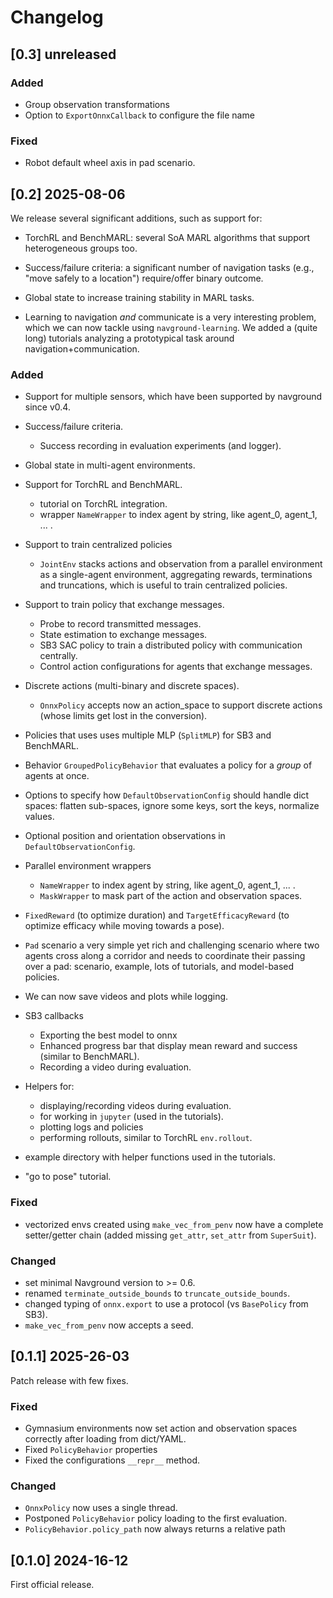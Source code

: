 # Changelog

## [0.3] unreleased

### Added

- Group observation transformations
- Option to `ExportOnnxCallback` to configure the file name

### Fixed

- Robot default wheel axis in pad scenario.

## [0.2] 2025-08-06

We release several significant additions, such as support for:

- TorchRL and BenchMARL: several SoA MARL algorithms that support heterogeneous groups too.

- Success/failure criteria: a significant number of navigation tasks (e.g., "move safely to a location") require/offer binary outcome.

- Global state to increase training stability in MARL tasks.

- Learning to navigation *and* communicate is a very interesting problem, which we can now tackle using `navground-learning`. We added a (quite long) tutorials analyzing a prototypical task around navigation+communication. 

### Added

- Support for multiple sensors, which have been supported by navground since v0.4.

- Success/failure criteria.
	- Success recording in evaluation experiments (and logger).

- Global state in multi-agent environments.

- Support for TorchRL and BenchMARL.
	- tutorial on TorchRL integration.
	- wrapper `NameWrapper` to index agent by string, like agent_0, agent_1, ... .

- Support to train centralized policies
	- `JointEnv` stacks actions and observation from a parallel environment as a single-agent environment, aggregating rewards, terminations and truncations, which is useful to train centralized policies. 

- Support to train policy that exchange messages.
	- Probe to record transmitted messages.
	- State estimation to exchange messages.
	- SB3 SAC policy to train a distributed policy with communication centrally.
	- Control action configurations for agents that exchange messages.

- Discrete actions (multi-binary and discrete spaces).
	- `OnnxPolicy` accepts now an action_space to support discrete actions (whose limits get lost in the conversion).

- Policies that uses uses multiple MLP (`SplitMLP`) for SB3 and BenchMARL.

- Behavior `GroupedPolicyBehavior` that evaluates a policy for a *group* of agents at once.

- Options to specify how `DefaultObservationConfig` should handle dict spaces: flatten sub-spaces, ignore some keys, sort the keys, normalize values. 

- Optional position and orientation observations in `DefaultObservationConfig`.

- Parallel environment wrappers
	- `NameWrapper` to index agent by string, like agent_0, agent_1, ... .
	- `MaskWrapper` to mask part of the action and observation spaces.

- `FixedReward` (to optimize duration) and `TargetEfficacyReward` (to optimize efficacy while moving towards a pose).

- `Pad` scenario a very simple yet rich and challenging scenario where two agents cross along a corridor and needs to coordinate their passing over a pad: scenario, example, lots of tutorials, and model-based policies.

- We can now save videos and plots while logging.

- SB3 callbacks 
	- Exporting the best model to onnx
	- Enhanced progress bar  that display mean reward and success (similar to BenchMARL).
	- Recording a video during evaluation.

- Helpers for:
	- displaying/recording videos during evaluation.
	- for working in `jupyter` (used in the tutorials).
	- plotting logs and policies
	- performing rollouts, similar to TorchRL `env.rollout`.

- example directory with helper functions used in the tutorials.

- "go to pose" tutorial.

### Fixed

- vectorized envs created using `make_vec_from_penv` now have a complete setter/getter chain (added missing `get_attr`, `set_attr` from `SuperSuit`).

### Changed

- set minimal Navground version to >= 0.6.
- renamed `terminate_outside_bounds` to `truncate_outside_bounds`.
- changed typing of `onnx.export` to use a protocol (vs `BasePolicy` from SB3).
- `make_vec_from_penv` now accepts a seed.


## [0.1.1] 2025-26-03

Patch release with few fixes.

### Fixed

- Gymnasium environments now set action and observation spaces correctly after loading from dict/YAML.
- Fixed `PolicyBehavior` properties
- Fixed the configurations `__repr__` method.

### Changed

- `OnnxPolicy` now uses a single thread.
- Postponed `PolicyBehavior` policy loading to the first evaluation.
- `PolicyBehavior.policy_path` now always returns a relative path

## [0.1.0] 2024-16-12

First official release.

